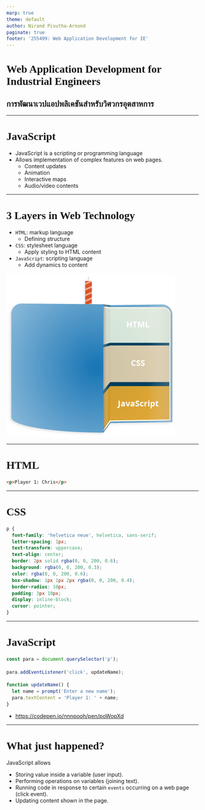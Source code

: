 ```yaml
---
marp: true
theme: default
author: Nirand Pisutha-Arnond
paginate: true
footer: '255499: Web Application Development for IE'
---
```


<style>
@import url('https://fonts.googleapis.com/css2?family=Prompt:ital,wght@0,100;0,300;0,400;0,700;1,100;1,300;1,400;1,700&display=swap');

:root {
    font-family: Prompt;
    --hl-color: #D57E7E;
}

h1 {
  font-family: Prompt;
}
</style>

# Web Application Development for Industrial Engineers

## การพัฒนาเวปแอปพลิเคชันสำหรับวิศวกรอุตสาหการ

---

# JavaScript

- JavaScript is a scripting or programming language
- Allows implementation of complex features on web pages.
  - Content updates
  - Animation
  - Interactive maps
  - Audio/video contents

---

# 3 Layers in Web Technology

- `HTML`: markup language
  - Defining structure
- `CSS`: stylesheet language
  - Apply styling to HTML content
- `JavaScript`: scripting language
  - Add dynamics to content

![bg contain right:30%](./img/cake.png)

---

# HTML

```html
<p>Player 1: Chris</p>
```

---

# CSS

```css
p {
  font-family: 'helvetica neue', helvetica, sans-serif;
  letter-spacing: 1px;
  text-transform: uppercase;
  text-align: center;
  border: 2px solid rgba(0, 0, 200, 0.6);
  background: rgba(0, 0, 200, 0.3);
  color: rgba(0, 0, 200, 0.6);
  box-shadow: 1px 1px 2px rgba(0, 0, 200, 0.4);
  border-radius: 10px;
  padding: 3px 10px;
  display: inline-block;
  cursor: pointer;
}
```

---

# JavaScript

```javascript
const para = document.querySelector('p');

para.addEventListener('click', updateName);

function updateName() {
  let name = prompt('Enter a new name');
  para.textContent = 'Player 1: ' + name;
}
```

- https://codepen.io/nnnpooh/pen/poWopXd

---

# What just happened?

JavaScript allows

- Storing value inside a variable (user input).
- Performing operations on variables (joining text).
- Running code in response to certain `events` occurring on a web page (click event).
- Updating content shown in the page.
